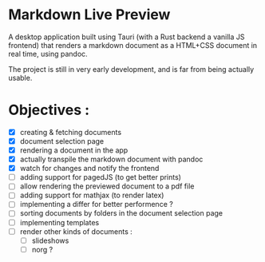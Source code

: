 Markdown Live Preview
=====================

A desktop application built using Tauri (with a Rust backend a vanilla JS
frontend) that renders a markdown document as a HTML+CSS document in real time,
using pandoc.

The project is still in very early development, and is far from being actually
usable.

# Objectives :

- [X] creating & fetching documents
- [X] document selection page
- [X] rendering a document in the app
- [X] actually transpile the markdown document with pandoc
- [X] watch for changes and notify the frontend
- [ ] adding support for pagedJS (to get better prints)
- [ ] allow rendering the previewed document to a pdf file
- [ ] adding support for mathjax (to render latex)
- [ ] implementing a differ for better performence ?
- [ ] sorting documents by folders in the document selection page
- [ ] implementing templates
- [ ] render other kinds of documents :
	+ [ ] slideshows
	+ [ ] norg ?
